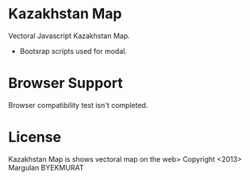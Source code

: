 Kazakhstan Map
============

Vectoral Javascript Kazakhstan Map.
- Bootsrap scripts used for modal.

Browser Support
============
Browser compatibility test isn't completed.

License
============
Kazakhstan Map is shows vectoral map on the web>
Copyright <2013>  Margulan BYEKMURAT
